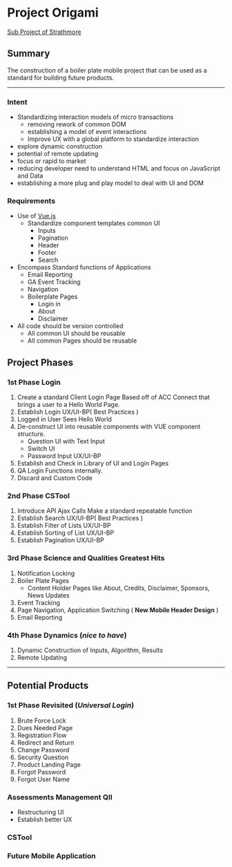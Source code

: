 # Project Origami
[Sub Project of Strathmore](README.md)

## Summary

The construction of a boiler plate mobile project that can be used as a standard for building future products. 

----------------

### Intent
* Standardizing interaction models of micro transactions
	* removing rework of common DOM
	* establishing a model of event interactions
	* Improve UX with a global platform to standardize interaction
* explore dynamic construction
* potential of remote updating
* focus or rapid to market
* reducing developer need to understand HTML and focus on JavaScript and Data
* establishing a more plug and play model to deal with UI and DOM

### Requirements
* Use of [Vue.js](https://vuejs.org/)
	* Standardize component templates common UI
		* Inputs
		* Pagination
		* Header
		* Footer
		* Search
* Encompass Standard functions of Applications
	* Email Reporting
	* GA Event Tracking
	* Navigation
	* Boilerplate Pages
		* Login in
		* About
		* Disclaimer
* All code should be version controlled
	* All common UI should be reusable
	* All common Pages should be reusable

## Project Phases

### 1st Phase Login
1. Create a standard Client Login Page Based off of ACC Connect that brings a user to a Hello World Page.
2. Establish Login UX/UI-BP( Best Practices )
2. Logged in User Sees Hello World
3. De-construct UI into reusable components with VUE component structure. 
	* Question UI with Text Input
	* Switch UI
	* Password Input UX/UI-BP 
4. Establish and Check in Library of UI and Login Pages
5. QA Login Functions internally. 
6. Discard and Custom Code

### 2nd Phase CSTool
1. Introduce API Ajax Calls Make a standard repeatable function
2. Establish Search UX/UI-BP( Best Practices )
3. Establish Filter of Lists UX/UI-BP
5. Establish Sorting of List UX/UI-BP
4. Establish Pagination UX/UI-BP

### 3rd Phase Science and Qualities Greatest Hits
1. Notification Locking
2. Boiler Plate Pages
	* Content Holder Pages like About, Credits, Disclaimer, Sponsors, News Updates
3. Event Tracking
4. Page Navigation, Application Switching ( __New Mobile Header Design__ )
5. Email Reporting 


### 4th Phase Dynamics (*nice to have*)
1. Dynamic Construction of Inputs, Algorithm, Results
2. Remote Updating

-------------------------------------------------

## Potential Products 

### 1st Phase Revisited (*Universal Login*)
1. Brute Force Lock
2. Dues Needed Page
3. Registration Flow
4. Redirect and Return
5. Change Password
6. Security Question
7. Product Landing Page
8. Forgot Password
9. Forgot User Name

### Assessments Management QII
* Restructuring UI
* Establish better UX

### CSTool 

### Future Mobile Application 





